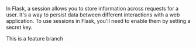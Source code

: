 In Flask, a session allows you to store information across requests for a user. It's a way to persist data between different interactions with a web application. To use sessions in Flask, you'll need to enable them by setting a secret key.








This is a feature branch